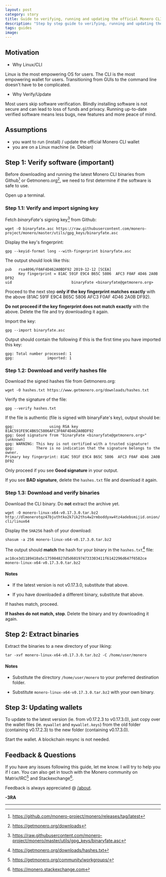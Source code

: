 ```yaml
---
layout: post
category: story
title: Guide to verifying, running and updating the official Monero CLI wallet on Linux
description: "Step by step guide to verifying, running and updating the official Monero CLI wallet on Linux."
tags: guides
image: 
---
```


## Motivation

- Why Linux/CLI

Linux is the most empowering OS for users. The CLI is the most empowering wallet for users. Transitioning from GUIs to the command line doesn't have to be complicated.

- Why Verify/Update

Most users skip software verification. Blindly installing software is not secure and can lead to loss of funds and privacy. Running up-to-date verified software means less bugs, new features and more peace of mind.

## Assumptions

- you want to run (install) / update the official Monero CLI wallet 
- you are on a Linux machine (ie. Debian)

## Step 1: Verify software (important)

Before downloading and running the latest Monero CLI binaries from Github[^1] or Getmonero.org[^2], we need to first determine if the software is safe to use.

Open up a terminal.

### Step 1.1: Verify and import signing key

Fetch *binaryFate*'s signing key[^3] from Github:

`wget -O binaryfate.asc https://raw.githubusercontent.com/monero-project/monero/master/utils/gpg_keys/binaryfate.asc`

Display the key's fingerprint:

`gpg --keyid-format long --with-fingerprint binaryfate.asc`

The output should look like this:

```
pub   rsa4096/F0AF4D462A0BDF92 2019-12-12 [SCEA]
      Key fingerprint = 81AC 591F E9C4 B65C 5806  AFC3 F0AF 4D46 2A0B DF92
uid                           binaryFate <binaryfate@getmonero.org>
```

Proceed to the next step **only if the key fingerprint matches exactly** with the above (81AC 591F E9C4 B65C 5806  AFC3 F0AF 4D46 2A0B DF92).

**Do not proceed if the key fingerprint does not match exactly** with the above. Delete the file and try downloading it again.

Import the key:

`gpg --import binaryfate.asc`

Output should contain the following if this is the first time you have imported this key:

```
gpg: Total number processed: 1
gpg:               imported: 1
```

### Step 1.2: Download and verify hashes file

Download the signed hashes file from Getmonero.org:

`wget -O hashes.txt https://www.getmonero.org/downloads/hashes.txt`

Verify the signature of the file:

`gpg --verify hashes.txt`

If the file is authentic (file is signed with binaryFate's key), output should be:

```
gpg:                using RSA key 81AC591FE9C4B65C5806AFC3F0AF4D462A0BDF92
gpg: Good signature from "binaryFate <binaryfate@getmonero.org>" [unknown]
gpg: WARNING: This key is not certified with a trusted signature!
gpg:          There is no indication that the signature belongs to the owner.
Primary key fingerprint: 81AC 591F E9C4 B65C 5806  AFC3 F0AF 4D46 2A0B DF92
```

Only proceed if you see **Good signature** in your output.

If you see **BAD signature**, delete the `hashes.txt` file and download it again.

### Step 1.3: Download and verify binaries

Download the CLI binary. Do **not** extract the archive yet.

`wget -O monero-linux-x64-v0.17.3.0.tar.bz2 http://dlmonerotqz47bjuthtko2k7ik2ths4w2rmboddyxw4tz4adebsmijid.onion/cli/linux64`

Display the `SHA256` hash of your download:

`shasum -a 256 monero-linux-x64-v0.17.3.0.tar.bz2`

The output should **match** the hash for your binary in the `hashes.txt`[^4] file:

`ac18ce3d1189410a5c175984827d5d601974733303411f6142296d647f6582ce  monero-linux-x64-v0.17.3.0.tar.bz2`

#### Notes

- If the latest version is not v0.17.3.0, substitute that above.

- If you have downloaded a different binary, substitute that above.

If hashes match, proceed.

**If hashes do not match, stop**. Delete the binary and try downloading it again.

## Step 2: Extract binaries

Extract the binaries to a new directory of your liking:

`tar -xvf monero-linux-x64-v0.17.3.0.tar.bz2 -C /home/user/monero`

#### Notes

- Substitute the directory `/home/user/monero` to your preferred destination folder.

- Substitute `monero-linux-x64-v0.17.3.0.tar.bz2` with your own binary.

## Step 3: Updating wallets

To update to the latest version (ie. from v0.17.2.3 to v0.17.3.0), just copy over the wallet files (ie. `mywallet` and `mywallet.keys`) from the old folder (containing v0.17.2.3) to the new folder (containing v0.17.3.0).

Start the wallet. A blockchain resync is not needed.

## Feedback & Questions

If you have any issues following this guide, let me know. I will try to help you if I can. You can also get in touch with the Monero community on Matrix/IRC[^5] and Stackexchange[^6].

Feedback is always appreciated @ [/about](/about).

**-3RA**

---

[^1]: https://github.com/monero-project/monero/releases/tag/latest
[^2]: https://getmonero.org/downloads
[^3]: https://raw.githubusercontent.com/monero-project/monero/master/utils/gpg_keys/binaryfate.asc
[^4]: https://getmonero.org/downloads/hashes.txt
[^5]: https://getmonero.org/community/workgroups/
[^6]: https://monero.stackexchange.com
